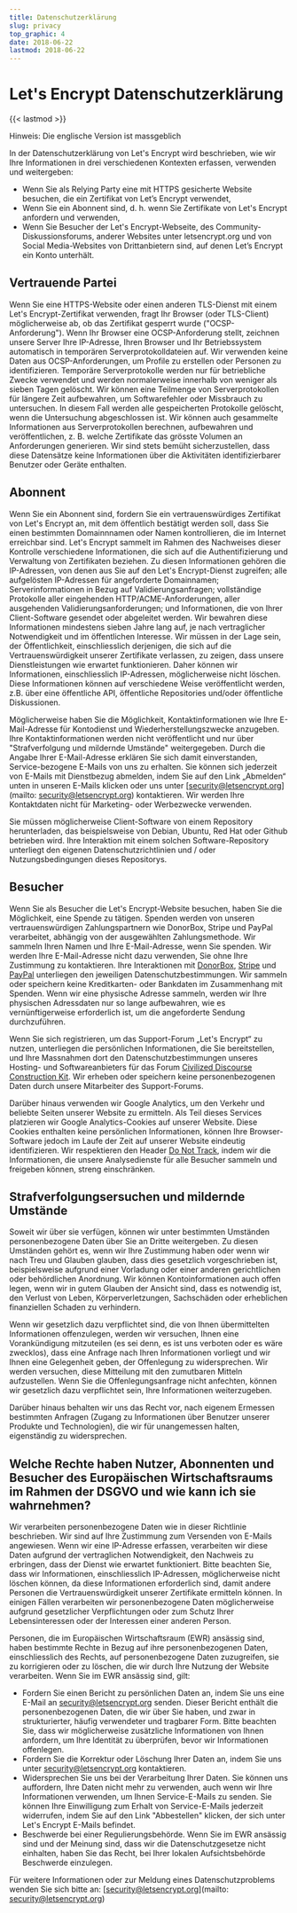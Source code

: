 ```yaml
---
title: Datenschutzerklärung
slug: privacy
top_graphic: 4
date: 2018-06-22
lastmod: 2018-06-22
---
```


# Let's Encrypt Datenschutzerklärung

{{< lastmod >}}

Hinweis: Die englische Version ist massgeblich

In der Datenschutzerklärung von Let's Encrypt wird beschrieben, wie wir
Ihre Informationen in drei verschiedenen Kontexten erfassen, verwenden
und weitergeben:

* Wenn Sie als Relying Party eine mit HTTPS gesicherte Website besuchen,
die ein Zertifikat von Let’s Encrypt verwendet, 
* Wenn Sie ein Abonnent sind, d. h. wenn Sie Zertifikate von Let's Encrypt anfordern und
verwenden, 
* Wenn Sie Besucher der Let's Encrypt-Webseite, des
Community-Diskussionsforums, anderer Websites unter letsencrypt.org und
von Social Media-Websites von Drittanbietern sind, auf denen Let’s Encrypt ein Konto unterhält.

## Vertrauende Partei

Wenn Sie eine HTTPS-Website oder einen anderen TLS-Dienst mit einem
Let's Encrypt-Zertifikat verwenden, fragt Ihr Browser (oder TLS-Client)
möglicherweise ab, ob das Zertifikat gesperrt wurde
("OCSP-Anforderung"). Wenn Ihr Browser eine OCSP-Anforderung stellt,
zeichnen unsere Server Ihre IP-Adresse, Ihren Browser und Ihr
Betriebssystem automatisch in temporären Serverprotokolldateien auf. Wir
verwenden keine Daten aus OCSP-Anforderungen, um Profile zu erstellen
oder Personen zu identifizieren. Temporäre Serverprotokolle werden nur
für betriebliche Zwecke verwendet und werden normalerweise innerhalb von
weniger als sieben Tagen gelöscht. Wir können eine Teilmenge von
Serverprotokollen für längere Zeit aufbewahren, um Softwarefehler oder
Missbrauch zu untersuchen. In diesem Fall werden alle gespeicherten
Protokolle gelöscht, wenn die Untersuchung abgeschlossen ist. Wir können
auch gesammelte Informationen aus Serverprotokollen berechnen,
aufbewahren und veröffentlichen, z. B. welche Zertifikate das grösste
Volumen an Anforderungen generieren. Wir sind stets bemüht
sicherzustellen, dass diese Datensätze keine Informationen über die
Aktivitäten identifizierbarer Benutzer oder Geräte enthalten.

## Abonnent

Wenn Sie ein Abonnent sind, fordern Sie ein vertrauenswürdiges
Zertifikat von Let's Encrypt an, mit dem öffentlich bestätigt werden
soll, dass Sie einen bestimmten Domainnnamen oder Namen kontrollieren,
die im Internet erreichbar sind. Let's Encrypt sammelt im Rahmen des
Nachweises dieser Kontrolle verschiedene Informationen, die sich auf die
Authentifizierung und Verwaltung von Zertifikaten beziehen. Zu diesen
Informationen gehören die IP-Adressen, von denen aus Sie auf den Let's
Encrypt-Dienst zugreifen; alle aufgelösten IP-Adressen für angeforderte
Domainnamen; Serverinformationen in Bezug auf Validierungsanfragen;
vollständige Protokolle aller eingehenden HTTP/ACME-Anforderungen,
aller ausgehenden Validierungsanforderungen; und Informationen, die von
Ihrer Client-Software gesendet oder abgeleitet werden. Wir bewahren
diese Informationen mindestens sieben Jahre lang auf, je nach
vertraglicher Notwendigkeit und im öffentlichen Interesse. Wir müssen in
der Lage sein, der Öffentlichkeit, einschliesslich derjenigen, die sich
auf die Vertrauenswürdigkeit unserer Zertifikate verlassen, zu zeigen,
dass unsere Dienstleistungen wie erwartet funktionieren. Daher können
wir Informationen, einschliesslich IP-Adressen, möglicherweise nicht
löschen. Diese Informationen können auf verschiedene Weise
veröffentlicht werden, z.B. über eine öffentliche API, öffentliche
Repositories und/oder öffentliche Diskussionen.

Möglicherweise haben Sie die Möglichkeit, Kontaktinformationen wie Ihre
E-Mail-Adresse für Kontodienst und Wiederherstellungszwecke anzugeben.
Ihre Kontaktinformationen werden nicht veröffentlicht und nur über
"Strafverfolgung und mildernde Umstände" weitergegeben. Durch die Angabe
Ihrer E-Mail-Adresse erklären Sie sich damit einverstanden,
Service-bezogene E-Mails von uns zu erhalten. Sie können sich jederzeit
von E-Mails mit Dienstbezug abmelden, indem Sie auf den Link „Abmelden“
unten in unseren E-Mails klicken oder uns unter
[security@letsencrypt.org](mailto: security@letsencrypt.org)
kontaktieren. Wir werden Ihre Kontaktdaten nicht für Marketing- oder
Werbezwecke verwenden.

Sie müssen möglicherweise Client-Software von einem Repository
herunterladen, das beispielsweise von Debian, Ubuntu, Red Hat oder
Github betrieben wird. Ihre Interaktion mit einem solchen
Software-Repository unterliegt den eigenen Datenschutzrichtlinien und /
oder Nutzungsbedingungen dieses Repositorys.

## Besucher

Wenn Sie als Besucher die Let's Encrypt-Website besuchen, haben Sie die
Möglichkeit, eine Spende zu tätigen. Spenden werden von unseren
vertrauenswürdigen Zahlungspartnern wie DonorBox, Stripe und PayPal
verarbeitet, abhängig von der ausgewählten Zahlungsmethode. Wir sammeln
Ihren Namen und Ihre E-Mail-Adresse, wenn Sie spenden. Wir werden Ihre
E-Mail-Adresse nicht dazu verwenden, Sie ohne Ihre Zustimmung zu
kontaktieren. Ihre Interaktionen mit [DonorBox](https://donorbox.org/privacy), 
[Stripe](https://stripe.com/privacy/) und [PayPal](https://www.paypal.com/us)
unterliegen den jeweiligen Datenschutzbestimmungen. Wir
sammeln oder speichern keine Kreditkarten- oder Bankdaten im
Zusammenhang mit Spenden. Wenn wir eine physische Adresse sammeln,
werden wir Ihre physischen Adressdaten nur so lange aufbewahren, wie es
vernünftigerweise erforderlich ist, um die angeforderte Sendung
durchzuführen.

Wenn Sie sich registrieren, um das Support-Forum „Let's Encrypt“ zu
nutzen, unterliegen die persönlichen Informationen, die Sie
bereitstellen, und Ihre Massnahmen dort den Datenschutzbestimmungen
unseres Hosting- und Softwareanbieters für das Forum 
[Civilized Discourse Construction Kit](https://www.discourse.org/privacy).
Wir erheben oder speichern keine personenbezogenen Daten durch unsere
Mitarbeiter des Support-Forums.

Darüber hinaus verwenden wir Google Analytics, um den Verkehr und
beliebte Seiten unserer Website zu ermitteln. Als Teil dieses Services
platzieren wir Google Analytics-Cookies auf unserer Website. Diese
Cookies enthalten keine persönlichen Informationen, können Ihre
Browser-Software jedoch im Laufe der Zeit auf unserer Website eindeutig
identifizieren. Wir respektieren den Header 
[Do Not Track](http://donottrack.us/), indem wir die Informationen, die unsere
Analysedienste für alle Besucher sammeln und freigeben können, streng
einschränken.

## Strafverfolgungsersuchen und mildernde Umstände

Soweit wir über sie verfügen, können wir unter bestimmten Umständen
personenbezogene Daten über Sie an Dritte weitergeben. Zu diesen
Umständen gehört es, wenn wir Ihre Zustimmung haben oder wenn wir nach
Treu und Glauben glauben, dass dies gesetzlich vorgeschrieben ist,
beispielsweise aufgrund einer Vorladung oder einer anderen gerichtlichen
oder behördlichen Anordnung. Wir können Kontoinformationen auch offen
legen, wenn wir in gutem Glauben der Ansicht sind, dass es notwendig
ist, den Verlust von Leben, Körperverletzungen, Sachschäden oder
erheblichen finanziellen Schaden zu verhindern.

Wenn wir gesetzlich dazu verpflichtet sind, die von Ihnen übermittelten
Informationen offenzulegen, werden wir versuchen, Ihnen eine
Vorankündigung mitzuteilen (es sei denn, es ist uns verboten oder es wäre
zwecklos), dass eine Anfrage nach Ihren Informationen vorliegt und
wir Ihnen eine Gelegenheit geben, der Offenlegung zu widersprechen. 
Wir werden versuchen, diese Mitteilung mit den zumutbaren Mitteln aufzustellen.
Wenn Sie die Offenlegungsanfrage nicht anfechten, können wir gesetzlich
dazu verpflichtet sein, Ihre Informationen weiterzugeben.

Darüber hinaus behalten wir uns das Recht vor, nach eigenem Ermessen
bestimmten Anfragen (Zugang zu Informationen über Benutzer unserer
Produkte und Technologien), die wir für unangemessen halten,
eigenständig zu widersprechen.

## Welche Rechte haben Nutzer, Abonnenten und Besucher des Europäischen Wirtschaftsraums im Rahmen der DSGVO und wie kann ich sie wahrnehmen?

Wir verarbeiten personenbezogene Daten wie in dieser Richtlinie
beschrieben. Wir sind auf Ihre Zustimmung zum Versenden von E-Mails
angewiesen. Wenn wir eine IP-Adresse erfassen, verarbeiten wir diese
Daten aufgrund der vertraglichen Notwendigkeit, den Nachweis zu
erbringen, dass der Dienst wie erwartet funktioniert. Bitte beachten
Sie, dass wir Informationen, einschliesslich IP-Adressen, möglicherweise
nicht löschen können, da diese Informationen erforderlich sind, damit
andere Personen die Vertrauenswürdigkeit unserer Zertifikate ermitteln
können. In einigen Fällen verarbeiten wir personenbezogene Daten
möglicherweise aufgrund gesetzlicher Verpflichtungen oder zum Schutz
Ihrer Lebensinteressen oder der Interessen einer anderen Person.

Personen, die im Europäischen Wirtschaftsraum (EWR) ansässig sind, haben
bestimmte Rechte in Bezug auf ihre personenbezogenen Daten,
einschliesslich des Rechts, auf personenbezogene Daten zuzugreifen, sie
zu korrigieren oder zu löschen, die wir durch Ihre Nutzung der Website
verarbeiten. Wenn Sie im EWR ansässig sind, gilt:

* Fordern Sie einen Bericht zu persönlichen Daten an, indem Sie uns eine
E-Mail an security@letsencrypt.org senden. Dieser Bericht enthält die
personenbezogenen Daten, die wir über Sie haben, und zwar in
strukturierter, häufig verwendeter und tragbarer Form. Bitte beachten
Sie, dass wir möglicherweise zusätzliche Informationen von Ihnen
anfordern, um Ihre Identität zu überprüfen, bevor wir Informationen
offenlegen.  
* Fordern Sie die Korrektur oder Löschung Ihrer Daten an,
indem Sie uns unter security@letsencrypt.org kontaktieren.  
* Widersprechen Sie uns bei der Verarbeitung Ihrer Daten. Sie können uns
auffordern, Ihre Daten nicht mehr zu verwenden, auch wenn wir Ihre
Informationen verwenden, um Ihnen Service-E-Mails zu senden. Sie können
Ihre Einwilligung zum Erhalt von Service-E-Mails jederzeit widerrufen,
indem Sie auf den Link "Abbestellen" klicken, der sich unter Let's
Encrypt E-Mails befindet.  
* Beschwerde bei einer Regulierungsbehörde.
Wenn Sie im EWR ansässig sind und der Meinung sind, dass wir die
Datenschutzgesetze nicht einhalten, haben Sie das Recht, bei Ihrer
lokalen Aufsichtsbehörde Beschwerde einzulegen.

Für weitere Informationen oder zur Meldung eines Datenschutzproblems
wenden Sie sich bitte an: [security@letsencrypt.org](mailto: security@letsencrypt.org)
